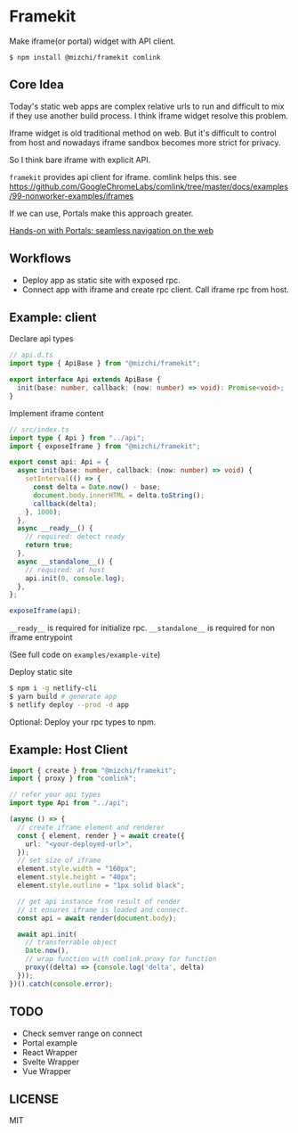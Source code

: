 # Framekit

Make iframe(or portal) widget with API client.

```
$ npm install @mizchi/framekit comlink
```

## Core Idea

Today's static web apps are complex relative urls to run and difficult to mix if they use another build process. I think iframe widget resolve this problem.

Iframe widget is old traditional method on web. But it's difficult to control from host and nowadays iframe sandbox becomes more strict for privacy.

So I think bare iframe with explicit API.

`framekit` provides api client for iframe. comlink helps this. see https://github.com/GoogleChromeLabs/comlink/tree/master/docs/examples/99-nonworker-examples/iframes

If we can use, Portals make this approach greater.

[Hands-on with Portals: seamless navigation on the web](https://web.dev/hands-on-portals/)

## Workflows

- Deploy app as static site with exposed rpc.
- Connect app with iframe and create rpc client. Call iframe rpc from host.

## Example: client

Declare api types

```ts
// api.d.ts
import type { ApiBase } from "@mizchi/framekit";

export interface Api extends ApiBase {
  init(base: number, callback: (now: number) => void): Promise<void>;
}
```

Implement iframe content

```ts
// src/index.ts
import type { Api } from "../api";
import { exposeIframe } from "@mizchi/framekit";

export const api: Api = {
  async init(base: number, callback: (now: number) => void) {
    setInterval(() => {
      const delta = Date.now() - base;
      document.body.innerHTML = delta.toString();
      callback(delta);
    }, 1000);
  },
  async __ready__() {
    // required: detect ready
    return true;
  },
  async __standalone__() {
    // required: at host
    api.init(0, console.log);
  },
};

exposeIframe(api);
```

`__ready__` is required for initialize rpc.
`__standalone__` is required for non iframe entrypoint

(See full code on `examples/example-vite`)

Deploy static site

```bash
$ npm i -g netlify-cli
$ yarn build # generate app
$ netlify deploy --prod -d app
```

Optional: Deploy your rpc types to npm.

## Example: Host Client

```ts
import { create } from "@mizchi/framekit";
import { proxy } from "comlink";

// refer your api types
import type Api from "../api";

(async () => {
  // create iframe element and renderer
  const { element, render } = await create({
    url: "<your-deployed-url>",
  });
  // set size of iframe
  element.style.width = "160px";
  element.style.height = "40px";
  element.style.outline = "1px solid black";

  // get api instance from result of render
  // it ensures iframe is loaded and connect.
  const api = await render(document.body);

  await api.init(
    // transferrable object
    Date.now(),
    // wrap function with comlink.proxy for function
    proxy((delta) => {console.log('delta', delta)
  }));
})().catch(console.error);
```

## TODO

- Check semver range on connect
- Portal example
- React Wrapper
- Svelte Wrapper
- Vue Wrapper

## LICENSE

MIT